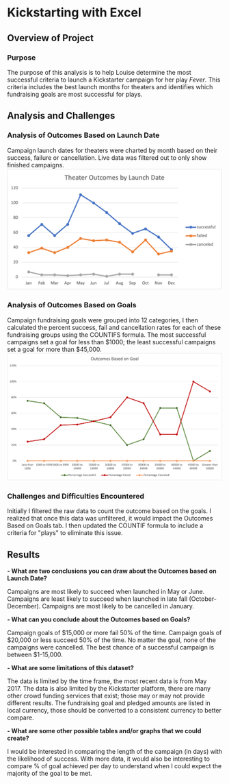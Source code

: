 # Kickstarting with Excel

## Overview of Project

### Purpose
The purpose of this analysis is to help Louise determine the most successful criteria to launch a Kickstarter campaign for her play _Fever_. This criteria includes the best launch months for theaters and identifies which fundraising goals are most successful for plays.
## Analysis and Challenges

### Analysis of Outcomes Based on Launch Date
Campaign launch dates for theaters were charted by month based on their success, failure or cancellation. Live data was filtered out to only show finished campaigns.
![Image of Theater Outcomes vs Launch](https://github.com/krockway/kickstarter-analysis/blob/main/Theater_Outcomes_vs_Launch.png)
### Analysis of Outcomes Based on Goals
Campaign fundraising goals were grouped into 12 categories, I then calculated the percent success, fail and cancellation rates for each of these fundraising groups using the COUNTIFS formula.
The most successful campaigns set a goal for less than $1000; the least successful campaigns set a goal for more than $45,000.
![Image of Outcomes vs Goals](https://github.com/krockway/kickstarter-analysis/blob/main/Outcomes_vs_Goals.png)
### Challenges and Difficulties Encountered
Initially I filtered the raw data to count the outcome based on the goals. I realized that once this data was unfiltered, it would impact the Outcomes Based on Goals tab. I then updated the COUNTIF formula to include a criteria for "plays" to eliminate this issue.
## Results

**- What are two conclusions you can draw about the Outcomes based on Launch Date?**

Campaigns are most likely to succeed when launched in May or June. Campaigns are least likely to succeed when launched in late fall (October-December). Campaigns are most likely to be cancelled in January.

**- What can you conclude about the Outcomes based on Goals?**

Campaign goals of $15,000 or more fail 50% of the time. Campaign goals of $20,000 or less succeed 50% of the time. No matter the goal, none of the campaigns were cancelled. The best chance of a successful campaign is between $1-15,000.

**- What are some limitations of this dataset?**

The data is limited by the time frame, the most recent data is from May 2017. The data is also limited by the Kickstarter platform, there are many other crowd funding services that exist; those may or may not provide different results. The fundraising goal and pledged amounts are listed in local currency, those should be converted to a consistent currency to better compare.

**- What are some other possible tables and/or graphs that we could create?**

I would be interested in comparing the length of the campaign (in days) with the likelihood of success. With more data, it would also be interesting to compare % of goal achieved per day to understand when I could expect the majority of the goal to be met.